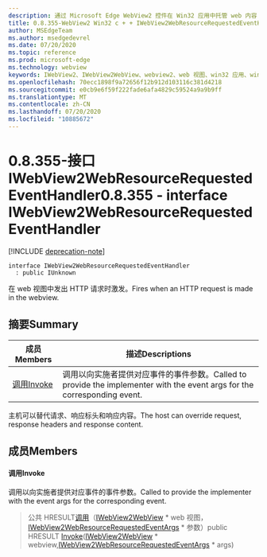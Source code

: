 ```yaml
---
description: 通过 Microsoft Edge WebView2 控件在 Win32 应用中托管 web 内容
title: 0.8.355-WebView2 Win32 c + + IWebView2WebResourceRequestedEventHandler
author: MSEdgeTeam
ms.author: msedgedevrel
ms.date: 07/20/2020
ms.topic: reference
ms.prod: microsoft-edge
ms.technology: webview
keywords: IWebView2、IWebView2WebView、webview2、web 视图、win32 应用、win32、edge
ms.openlocfilehash: 70ecc1898f9a72656f12b912d103116c381d4218
ms.sourcegitcommit: e0cb9e6f59f222fade6afa4829c59524a9a9b9ff
ms.translationtype: MT
ms.contentlocale: zh-CN
ms.lasthandoff: 07/20/2020
ms.locfileid: "10885672"
---
```

# <span data-ttu-id="fc832-104">0.8.355-接口 IWebView2WebResourceRequestedEventHandler</span><span class="sxs-lookup"><span data-stu-id="fc832-104">0.8.355 - interface IWebView2WebResourceRequestedEventHandler</span></span> 

[!INCLUDE [deprecation-note](../../includes/deprecation-note.md)]

```
interface IWebView2WebResourceRequestedEventHandler
  : public IUnknown
```

<span data-ttu-id="fc832-105">在 web 视图中发出 HTTP 请求时激发。</span><span class="sxs-lookup"><span data-stu-id="fc832-105">Fires when an HTTP request is made in the webview.</span></span>

## <span data-ttu-id="fc832-106">摘要</span><span class="sxs-lookup"><span data-stu-id="fc832-106">Summary</span></span>

 <span data-ttu-id="fc832-107">成员</span><span class="sxs-lookup"><span data-stu-id="fc832-107">Members</span></span>                        | <span data-ttu-id="fc832-108">描述</span><span class="sxs-lookup"><span data-stu-id="fc832-108">Descriptions</span></span>
--------------------------------|---------------------------------------------
[<span data-ttu-id="fc832-109">调用</span><span class="sxs-lookup"><span data-stu-id="fc832-109">Invoke</span></span>](#invoke) | <span data-ttu-id="fc832-110">调用以向实施者提供对应事件的事件参数。</span><span class="sxs-lookup"><span data-stu-id="fc832-110">Called to provide the implementer with the event args for the corresponding event.</span></span>

<span data-ttu-id="fc832-111">主机可以替代请求、响应标头和响应内容。</span><span class="sxs-lookup"><span data-stu-id="fc832-111">The host can override request, response headers and response content.</span></span>

## <span data-ttu-id="fc832-112">成员</span><span class="sxs-lookup"><span data-stu-id="fc832-112">Members</span></span>

#### <span data-ttu-id="fc832-113">调用</span><span class="sxs-lookup"><span data-stu-id="fc832-113">Invoke</span></span> 

<span data-ttu-id="fc832-114">调用以向实施者提供对应事件的事件参数。</span><span class="sxs-lookup"><span data-stu-id="fc832-114">Called to provide the implementer with the event args for the corresponding event.</span></span>

> <span data-ttu-id="fc832-115">公共 HRESULT[调用](#invoke)（[IWebView2WebView](IWebView2WebView.md) \* web 视图，[IWebView2WebResourceRequestedEventArgs](IWebView2WebResourceRequestedEventArgs.md) \* 参数）</span><span class="sxs-lookup"><span data-stu-id="fc832-115">public HRESULT [Invoke](#invoke)([IWebView2WebView](IWebView2WebView.md) \* webview,[IWebView2WebResourceRequestedEventArgs](IWebView2WebResourceRequestedEventArgs.md) \* args)</span></span>

